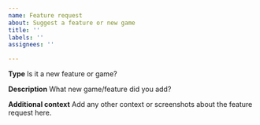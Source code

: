 ```yaml
---
name: Feature request
about: Suggest a feature or new game
title: ''
labels: ''
assignees: ''

---
```


**Type**
Is it a new feature or game?

**Description**
What new game/feature did you add?

**Additional context**
Add any other context or screenshots about the feature request here.
